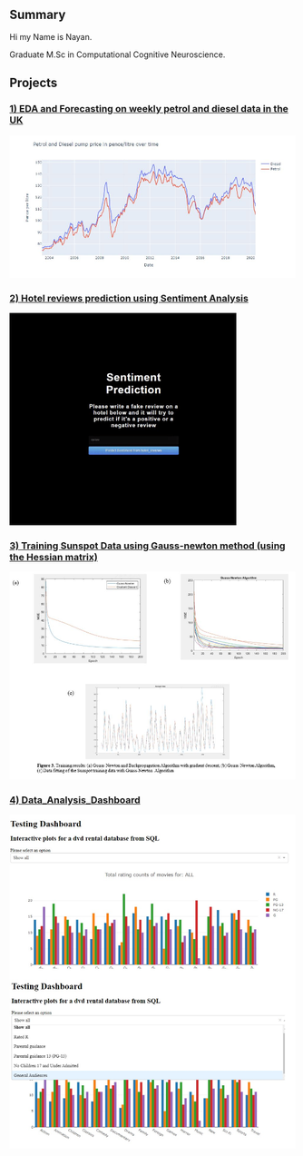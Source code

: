 ## Summary

Hi my Name is Nayan.

Graduate M.Sc in Computational Cognitive Neuroscience.

## Projects

### <a href="https://nyanonyan.github.io/-EDA-and-Forecasting-on-weekly-petrol-and-diesel-data/">1) EDA and Forecasting on weekly petrol and diesel data in the UK</a>

<img src="images/Petrol and Diesel pump price graph.JPG" width="650">

### <a href="https://nyanonyan.github.io/Hotel_reviews_sentiment_analysis/">2) Hotel reviews prediction using Sentiment Analysis</a>

<img src="images/video_demo.gif" width="400">

### <a href="https://nyanonyan.github.io/Gauss-Newton-Method-Algorithm/">3) Training Sunspot Data using Gauss-newton method (using the Hessian matrix)</a>

<img src="images/Final_results.jpg" width="650">


### <a href="https://nyanonyan.github.io/Data_Analysis_Dashboard/">4) Data_Analysis_Dashboard</a>


<img src="images/dashboard_pic.jpg" width="650">



